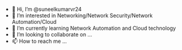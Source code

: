 - 👋 Hi, I’m @suneelkumarvr24
- 👀 I’m interested in Networking/Network Security/Network Automation/Cloud
- 🌱 I’m currently learning Network Automation and Cloud technology
- 💞️ I’m looking to collaborate on ...
- 📫 How to reach me ...

<!---
suneelkumarvr24/suneelkumarvr24 is a ✨ special ✨ repository because its `README.md` (this file) appears on your GitHub profile.
You can click the Preview link to take a look at your changes.
--->
